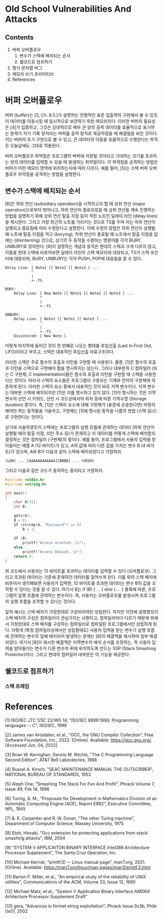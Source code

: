 Old School Vulnerabilities And Attacks
======================================


Contents
--------
1. 버퍼 오버플로우
   1. 변수가 스택에 배치되는 순서
   2. 쉘코드로 점프하기
2. 형식 문자열 버그
3. 메모리 쓰기 프리미티브
4. References



# 버퍼 오버플로우
 버퍼 (buffer)는 [3, Ch. 8.5.]가 설명하는 전형적인 표준 입출력의 구현에서 볼 수 있듯이 데이터를 이동시킬 때 일시적으로 보관하기 위한 메모리이다. 이러한 버퍼의 필요성은 [4]가 입증하고, 그것은 상대적으로 매우 큰 양의 출력 데이터를 효율적으로 표기하는 문제가 자기 기록 장치라는 버퍼를 출력 장치로 제공하였을 때 해결됨을 보인 것이다. 이는 버퍼의 초기 구현으로 볼 수 있고, 큰 데이터의 이동을 효율적으로 수행한다는 목적은 오늘날에도 그대로 적용된다.
 
 버퍼 오버플로우 취약점은 프로그램이 버퍼에 저장될 것이라고 기대하는 크기를 초과하는 양의 데이터를 입력할 수 있을 때 발생하는 취약점이다. 이 취약점을 공격하는 방법은 버퍼가 어떤 메모리 영역에 위치하는지에 따라 다르다. 예를 들어, [5]는 스택 버퍼 오버플로우 취약점을 공격하는 방법을 설명한다.
 
## 변수가 스택에 배치되는 순서
 [6]은 하위 연산 (subsidiary operation)을 시작하고자 할 때 상위 연산 (major operation)으로부터 벗어나고, 하위 연산이 종료되었을 때 상위 연산을 계속 진행하는 방법을 설명하기 위해 상위 연산 탈출 지점 등이 적힌 노트인 딜레이 라인 (delay lines)을 제시한다. 그리고 가장 최근의 노트를 가리키는 것으로 TS를 두며 이는 하위 연산이 실행되고 종료됨에 따라 수정된다고 설명한다. 이때 수정의 방법은 하위 연산이 실행될 때 노트에 탈출 지점을 적고 (burying), 하위 연산이 종료될 때 노트에서 탈출 지점을 없애는 (disinterring) 것으로, 상기의 두 동작을 수행하는 명령어를 각각 BURY, UNBURY로 정의한다. [6]이 설명하는 개념과 동작은 현대의 스택과 크게 다르지 않고, 이들을 현대 스택에 비추어보면 딜레이 라인이 스택 메모리에 대응되고, TS가 스택 포인터에 대응되며, BURY, UNBURY는 각각 PUSH, POP에 대응됨을 알 수 있다.

```
Delay Line: [ Note1 ][ Note2 ][ Note3 ] ...
            ^
            |
            +--TS
			
BURY:
    Delay Line: [ New Note ][ Note1 ][ Note2 ][ Note3 ] ...
                ^
                |
                +--TS

UNBURY:
    Delay Line: [ Note1 ][ Note2 ][ Note3 ] ...
                ^
                |
                +--TS
    Disintered: [ New Note ]
```
 
이렇게 마지막에 들어간 것이 첫 번째로 나오는 형태를 후입선출 (Last In First Out, LIFO)이라고 부르고, 스택은 대표적인 후입선출 자료구조이다.

 이러한 스택은 주로 함수의 호출과 리턴을 구현할 때 사용된다. 물론, [1]은 함수의 호출과 리턴을 스택으로 구현해야 함을 명시하지는 않는다. 그러나 대부분의 C 컴파일러 (또는 C 구현체, C implementation)들은 함수의 호출과 리턴을 구현할 때 스택을 사용한다는 것이다. 따라서 스택의 요소들은 프로그램이 구동되는 기계와 언어의 구현체에 의존하게 된다. 이러한 스택의 요소 중에서 대표적인 것이 바로 지역 변수이다. 지역 변수는 대부분 스택에 배치되지만 [1]은 이를 명시하고 있지 않다. [1]이 명시하는 것은 지역 변수의 선언 시 키워드, 선언 시 코드상에서의 위치 등에 따른 기억수명 (Storage duration) 뿐이다. 즉, [1]은 스택의 요소에 대해 구현체가 (표준에 순응한다면) 마땅히 해야만 하는 동작들을 기술하고, 구현체는 [1]에 명시된 동작을 나름의 방법 (스택 등)으로 구현한다는 것이다.
 
 상기에 서술하였듯이 스택에는 프로그램의 실행 흐름에 관여하는 데이터 (하위 연산이 실행될 때의 탈출 지점, 리턴 주소 등)가 존재하고 이 데이터를 어떻게 스택에 배치할지 결정하는 것은 컴파일러 (구현체)의 몫이다. 예를 들어, 프로그램에서 사용자 입력을 받아들이는 배열 A (12 바이트)가 있고, A의 값에 따라 다른 값을 가지는 변수 B (4 바이트)가 있으며, A와 B가 다음과 같이 스택에 배치되었다고 가정하자.
 
```
(LOW) ... [AAAAAAAAAAAA][BBBB] ... (HIGH)
```

그리고 다음과 같은 코드가 동작하는 중이라고 가정하자.

```C
#include <stdio.h>
#include <string.h>

int main()
{
	char A[12];
	int B;
	
	gets(A);
	B = 0;
	if (strcmp(A, "Password") == 0)
		B = 1;
	
	if (B)
		printf("Access Granted..\n");
	else
		printf("Access Denied..\n");
	return 0;
}
```

위 코드에서 사용자는 12 바이트를 초과하는 데이터를 입력할 수 있다 (오버플로우). 그리고 초과된 데이터는 기존에 존재하던 데이터를 덮어쓰게 된다. 이를 위의 스택 배치에 비추어서 생각해보면 사용자가 입력한, 12 바이트를 초과한 데이터는 변수 B의 값을 조작할 수 있다는 것을 알 수 있다. 여기서 B는 if (B) { ... } else { ... } 블록에 따른, 프로그램의 실행 흐름에 관여하는 변수이다. 즉, 사용자는 오버플로우를 발생시켜 프로그램의 실행 흐름을 조작할 수 있다는 것이다.

 앞의 예시는 스택 배치가 가정한대로 구성되어야만 성립한다. 하지만 이전에 설명했듯이 스택 배치의 구성은 컴파일러가 관심가지는 사항이고, 컴파일러마다 다르기 때문에 위에서 가정한대로 스택 배치를 구성하는 컴파일러로 컴파일된 프로그램에서만 성립하게 된다. 이렇게 (특정 컴파일러상에서만 성립함에도) 사용자 입력을 받는 변수가 실행 흐름에 관여하는 변수의 앞에 배치되어 발생하는 문제는 [8]이 해결책을 제시하여 일부 해결되었다. 여기서 [8]이 제시한 해결책은 지역변수의 배치 순서를 조정하는, 즉 사용자 입력을 받아들이는 변수가 다른 변수의 뒤에 위치하도록 만드는 SSP (Stack Smashing Protector)이다. 그리고 현대의 컴파일러 대부분은 이 기능을 제공한다.
 
## 쉘코드로 점프하기

### 스택 프레임

# References
[1] ISO/IEC JTC 1/SC 22/WG 14, "ISO/IEC 9899:1999, Programming languages -- C", ISO/IEC, 1999

[2] James van Artsdalen, et al., "GCC, the GNU Compiler Collection", Free Software Foundation, Inc., 2022. [Online]. Available: https://gcc.gnu.org/, [Accessed Jun. 04, 2022]

[3] Brian W. Kernighan, Dennis M. Ritchie, "The C Programming Language Second Edition", AT&T Bell Laboratories, 1988

[4] Russel A. Kirsch, "SEAC MAINTENANCE MANUAL THE OUTSCRIBER", NATIONAL BUREAU OF STANDARDS, 1953

[5] Aleph One, "Smashing The Stack For Fun And Profit", Phrack Volume 7, Issue 49, File 14, 1996

[6] Turing, A. M., "Proposals for Development in Mathematics Division of an Automatic Computing Engine (ACE), Report E882", Executive Committee, NPL, 1945

[7] B. E. Carpenter and R. W. Doran, "The other Turing machine", Department of Computer Science, Massey University, 1975

[8] Etoh, Hiroaki, "Gcc extension for protecting applications from stack-smashing attacks", IBM, 2004

[9] "SYSTEM V APPLICAITON BINARY INTERFACE Intel386 Architecture Processor Supplement", The Santa Cruz Operation, Inc.

[10] Michael Kerrisk, "printf(3) -- Linux manual page", man7.org, 2021. [Online]. Available: https://man7.org/linux/man-pages/man3/printf.3.html

[11] Barton P. Miller, et al., "An empirical study of the reliability of UNIX utilities", Communications of the ACM, Volume 33, Issue 12, 1990

[12] Michael Matz, et al., "System V Application Binary Interface AMD64 Arhitecture Processor Supplement Draft"

[13] gera, "Advances in format string exploitation", Phrack Issue 0x3b, Phile 0x07, 2002
